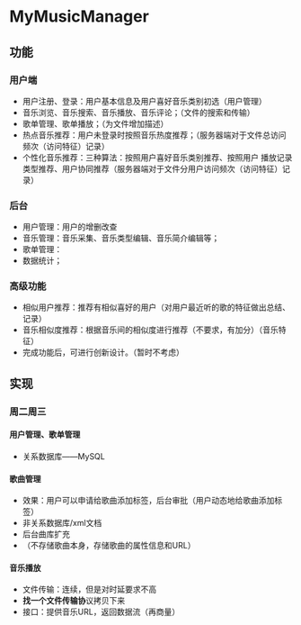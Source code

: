 # MyMusicManager

## 功能

### 用户端

- 用户注册、登录：用户基本信息及用户喜好音乐类别初选（用户管理）
- 音乐浏览、音乐搜索、音乐播放、音乐评论；（文件的搜索和传输）
- 歌单管理、歌单播放；（为文件增加描述）
- 热点音乐推荐：用户未登录时按照音乐热度推荐；（服务器端对于文件总访问频次（访问特征）记录）
- 个性化音乐推荐：三种算法：按照用户喜好音乐类别推荐、按照用户
  播放记录类型推荐、用户协同推荐（服务器端对于文件分用户访问频次（访问特征）记录）

### 后台

- 用户管理：用户的增删改查
-  音乐管理：音乐采集、音乐类型编辑、音乐简介编辑等；
- 歌单管理：
- 数据统计；

### 高级功能

- 相似用户推荐：推荐有相似喜好的用户（对用户最近听的歌的特征做出总结、记录）
- 音乐相似度推荐：根据音乐间的相似度进行推荐（不要求，有加分）（音乐特征）
- 完成功能后，可进行创新设计。（暂时不考虑）

## 实现

### 周二周三

#### 用户管理、歌单管理

- 关系数据库——MySQL

#### 歌曲管理

- 效果：用户可以申请给歌曲添加标签，后台审批（用户动态地给歌曲添加标签）
- 非关系数据库/xml文档
- 后台曲库扩充
- （不存储歌曲本身，存储歌曲的属性信息和URL）

#### 音乐播放

- 文件传输：连续，但是对时延要求不高
- **找一个文件传输协**议拷贝下来
- 接口：提供音乐URL，返回数据流（再商量）



